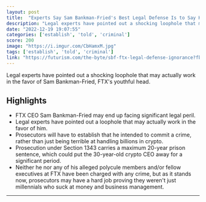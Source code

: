 ```yaml
---
layout: post
title:  "Experts Say Sam Bankman-Fried's Best Legal Defense Is to Say He's Just Really, Really Stupid"
description: "Legal experts have pointed out a shocking loophole that may actually work in the favor of Sam Bankman-Fried, FTX's youthful head."
date: "2022-12-19 19:07:55"
categories: ['establish', 'told', 'criminal']
score: 200
image: "https://i.imgur.com/CbHamxM.jpg"
tags: ['establish', 'told', 'criminal']
link: "https://futurism.com/the-byte/sbf-ftx-legal-defense-ignorance?fbclid=IwAR2TmoLE510pscJ8c8py24R1fkHTNEgja72dY5ninmVFXSb9rIrMjU48_XI"
---
```


Legal experts have pointed out a shocking loophole that may actually work in the favor of Sam Bankman-Fried, FTX's youthful head.

## Highlights

- FTX CEO Sam Bankman-Fried may end up facing significant legal peril.
- Legal experts have pointed out a loophole that may actually work in the favor of him.
- Prosecutors will have to establish that he intended to commit a crime, rather than just being terrible at handling billions in crypto.
- Prosecution under Section 1343 carries a maximum 20-year prison sentence, which could put the 30-year-old crypto CEO away for a significant period.
- Neither he nor any of his alleged polycule members and/or fellow executives at FTX have been charged with any crime, but as it stands now, prosecutors may have a hard job proving they weren't just millennials who suck at money and business management.

---

